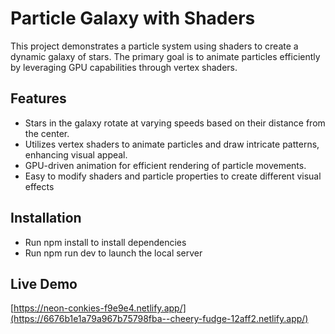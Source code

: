 # Particle Galaxy with Shaders


This project demonstrates a particle system using shaders to create a dynamic galaxy of stars. The primary goal is to animate particles efficiently by leveraging GPU capabilities through vertex shaders.

## Features

- Stars in the galaxy rotate at varying speeds based on their distance from the center.
- Utilizes vertex shaders to animate particles and draw intricate patterns, enhancing visual appeal.
- GPU-driven animation for efficient rendering of particle movements.
- Easy to modify shaders and particle properties to create different visual effects

## Installation

- Run npm install to install dependencies
- Run npm run dev to launch the local server

## Live Demo

[https://neon-conkies-f9e9e4.netlify.app/](https://6676b1e1a79a967b75798fba--cheery-fudge-12aff2.netlify.app/)
